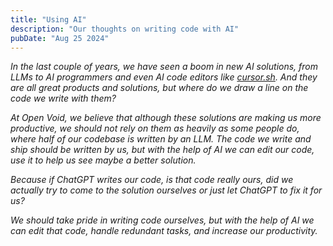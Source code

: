 ```yaml
---
title: "Using AI"
description: "Our thoughts on writing code with AI"
pubDate: "Aug 25 2024"
---
```


_In the last couple of years, we have seen a boom in new AI solutions, from LLMs to AI programmers and even AI code editors like [cursor.sh](https://cursor.sh). And they are all great products and solutions, but where do we draw a line on the code we write with them?_

_At Open Void, we believe that although these solutions are making us more productive, we should not rely on them as heavily as some people do, where half of our codebase is written by an LLM. The code we write and ship should be written by us, but with the help of AI we can edit our code, use it to help us see maybe a better solution._

_Because if ChatGPT writes our code, is that code really ours, did we actually try to come to the solution ourselves or just let ChatGPT to fix it for us?_

_We should take pride in writing code ourselves, but with the help of AI we can edit that code, handle redundant tasks, and increase our productivity._

